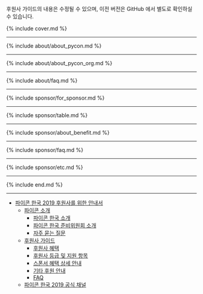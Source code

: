 후원사 가이드의 내용은 수정될 수 있으며, 이전 버전은 GitHub 에서 별도로 확인하실 수 있습니다.

{% include cover.md %}

-----

{% include about/about_pycon.md %}

-----

{% include about/about_pycon_org.md %}

-----

{% include about/faq.md %}

-----

{% include sponsor/for_sponsor.md %}

-----

{% include sponsor/table.md %}

-----

{% include sponsor/about_benefit.md %}

-----

{% include sponsor/faq.md %}

-----

{% include sponsor/etc.md %}

-----

{% include end.md %}

----

* [파이콘 한국 2019 후원사를 위한 안내서](#파이콘-한국-2019-후원사를-위한-안내서)
    - [파이콘 소개](#파이콘-행사-소개)
        - [파이콘 한국 소개](#파이콘-행사-소개)
        - [파이콘 한국 준비위원회 소개](#파이콘-한국-준비위원회)
        - [자주 묻는 질문](#자주-묻는-질문)
    - [후원사 가이드](#후원사-혜택)
        - [후원사 혜택](#후원사-혜택)
        - [후원사 등급 및 지원 항목](#후원사-등급-및-지원-항목)
        - [스폰서 혜택 상세 안내](#스폰서-혜택-상세-안내)
        - [기타 후원 안내](#기타-후원-안내)
        - [FAQ](#후원사-faq)
    - [파이콘 한국 2019 공식 채널](#파이콘-한국-2019-공식채널)
